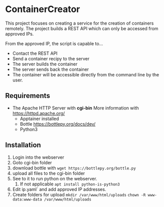 # ContainerCreator

This project focuses on creating a service for the creation of containers remotely.
The project builds a REST API which can only be accessed from approved IPs.

From the approved IP, the script is capable to...

- Contact the REST API
- Send a container recipy to the server
- The server builds the container
- The server sends back the container
- The container will be accessible directly from the command line by the user.

## Requirements

- The Apache HTTP Server with **cgi-bin** More information with https://httpd.apache.org/
  - Apptainer installed
  - Bottle https://bottlepy.org/docs/dev/
  - Python3

## Installation

1. Login into the webserver
1. Goto cgi-bin folder
1. download bottle with `wget https://bottlepy.org/bottle.py`
1. upload all files to the cgi-bin folder
1. See to it to run python on the webserver.
   1. If not applicable `apt install python-is-python3`
1. Edit ip.yaml` and add approved IP addresses.
1. Create folders for upload
   `mkdir /var/www/html/uploads`
   `chown -R www-data:www-data /var/www/html/uploads`


